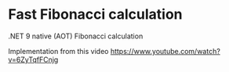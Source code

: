 ﻿Fast Fibonacci calculation
==========================

.NET 9 native (AOT) Fibonacci calculation

Implementation from this video https://www.youtube.com/watch?v=6ZyTqfFCnjg
